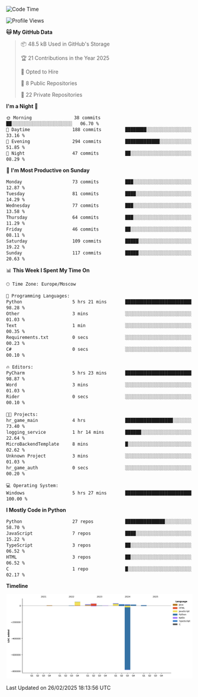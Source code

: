 <!--START_SECTION:waka-->
![Code Time](http://img.shields.io/badge/Code%20Time-610%20hrs%2047%20mins-blue)

![Profile Views](http://img.shields.io/badge/Profile%20Views-0-blue)

**🐱 My GitHub Data** 

> 📦 48.5 kB Used in GitHub's Storage 
 > 
> 🏆 21 Contributions in the Year 2025
 > 
> 💼 Opted to Hire
 > 
> 📜 8 Public Repositories 
 > 
> 🔑 22 Private Repositories 
 > 
**I'm a Night 🦉** 

```text
🌞 Morning                38 commits          ██░░░░░░░░░░░░░░░░░░░░░░░   06.70 % 
🌆 Daytime                188 commits         ████████░░░░░░░░░░░░░░░░░   33.16 % 
🌃 Evening                294 commits         █████████████░░░░░░░░░░░░   51.85 % 
🌙 Night                  47 commits          ██░░░░░░░░░░░░░░░░░░░░░░░   08.29 % 
```
📅 **I'm Most Productive on Sunday** 

```text
Monday                   73 commits          ███░░░░░░░░░░░░░░░░░░░░░░   12.87 % 
Tuesday                  81 commits          ████░░░░░░░░░░░░░░░░░░░░░   14.29 % 
Wednesday                77 commits          ███░░░░░░░░░░░░░░░░░░░░░░   13.58 % 
Thursday                 64 commits          ███░░░░░░░░░░░░░░░░░░░░░░   11.29 % 
Friday                   46 commits          ██░░░░░░░░░░░░░░░░░░░░░░░   08.11 % 
Saturday                 109 commits         █████░░░░░░░░░░░░░░░░░░░░   19.22 % 
Sunday                   117 commits         █████░░░░░░░░░░░░░░░░░░░░   20.63 % 
```


📊 **This Week I Spent My Time On** 

```text
🕑︎ Time Zone: Europe/Moscow

💬 Programming Languages: 
Python                   5 hrs 21 mins       █████████████████████████   98.28 % 
Other                    3 mins              ░░░░░░░░░░░░░░░░░░░░░░░░░   01.03 % 
Text                     1 min               ░░░░░░░░░░░░░░░░░░░░░░░░░   00.35 % 
Requirements.txt         0 secs              ░░░░░░░░░░░░░░░░░░░░░░░░░   00.23 % 
C#                       0 secs              ░░░░░░░░░░░░░░░░░░░░░░░░░   00.10 % 

🔥 Editors: 
PyCharm                  5 hrs 23 mins       █████████████████████████   98.87 % 
Word                     3 mins              ░░░░░░░░░░░░░░░░░░░░░░░░░   01.03 % 
Rider                    0 secs              ░░░░░░░░░░░░░░░░░░░░░░░░░   00.10 % 

🐱‍💻 Projects: 
hr_game_main             4 hrs               ██████████████████░░░░░░░   73.40 % 
logging_service          1 hr 14 mins        ██████░░░░░░░░░░░░░░░░░░░   22.64 % 
MicroBackendTemplate     8 mins              █░░░░░░░░░░░░░░░░░░░░░░░░   02.62 % 
Unknown Project          3 mins              ░░░░░░░░░░░░░░░░░░░░░░░░░   01.03 % 
hr_game_auth             0 secs              ░░░░░░░░░░░░░░░░░░░░░░░░░   00.20 % 

💻 Operating System: 
Windows                  5 hrs 27 mins       █████████████████████████   100.00 % 
```

**I Mostly Code in Python** 

```text
Python                   27 repos            ███████████████░░░░░░░░░░   58.70 % 
JavaScript               7 repos             ████░░░░░░░░░░░░░░░░░░░░░   15.22 % 
TypeScript               3 repos             ██░░░░░░░░░░░░░░░░░░░░░░░   06.52 % 
HTML                     3 repos             ██░░░░░░░░░░░░░░░░░░░░░░░   06.52 % 
C                        1 repo              █░░░░░░░░░░░░░░░░░░░░░░░░   02.17 % 
```



**Timeline**

![Lines of Code chart](https://raw.githubusercontent.com/adlemx/adlemx/main/assets/bar_graph.png)


 Last Updated on 26/02/2025 18:13:56 UTC
<!--END_SECTION:waka-->
